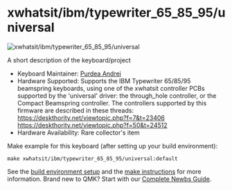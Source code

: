 # xwhatsit/ibm/typewriter_65_85_95/universal

![xwhatsit/ibm/typewriter_65_85_95/universal](https://i.imgur.com/8kz1YxQ.jpg)

A short description of the keyboard/project

* Keyboard Maintainer: [Purdea Andrei](https://github.com/purdeaandrei)
* Hardware Supported: Supports the IBM Typewriter 65/85/95 beamspring keyboards, using one of the xwhatsit controller PCBs supported by the 'universal' driver: the through_hole controller, or the Compact Beamspring controller.
  The controllers supported by this firmware are described in these threads:
  https://deskthority.net/viewtopic.php?f=7&t=23406
  https://deskthority.net/viewtopic.php?f=50&t=24512
* Hardware Availability: Rare collector's item

Make example for this keyboard (after setting up your build environment):

    make xwhatsit/ibm/typewriter_65_85_95/universal:default

See the [build environment setup](https://docs.qmk.fm/#/getting_started_build_tools) and the [make instructions](https://docs.qmk.fm/#/getting_started_make_guide) for more information. Brand new to QMK? Start with our [Complete Newbs Guide](https://docs.qmk.fm/#/newbs).
